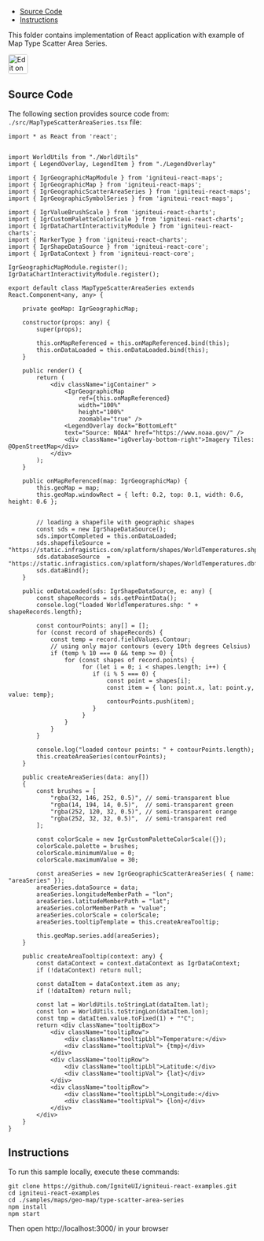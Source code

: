 <!-- NOTE: do not change this file because it will be auto re-generated from template file: -->
<!-- https://github.com/IgniteUI/igniteui-react-examples/tree/master/sample-template-files/ReadMe.md -->

<!-- ## Table of Contents -->
<!-- - [Sample Preview](#Sample-Preview) -->
- [Source Code](#Source-Code)
- [Instructions](#Instructions)

This folder contains implementation of React application with example of Map Type Scatter Area Series.
<!-- in the Geo Map component -->
<!-- [Geo Map](https://infragistics.com/Reactsite/components/geo-map.html) -->

<html lang="en" xmlns="http://www.w3.org/1999/xhtml">
    <body>
        <a target="_blank" href="https://codesandbox.io/s/github/IgniteUI/igniteui-react-examples/tree/master/samples/maps/geo-map/type-scatter-area-series?fontsize=14&hidenavigation=1&theme=dark&view=preview&file=/src/MapTypeScatterAreaSeries.tsx" rel="noopener noreferrer">
            <img height="40px" style="border-radius: 0.25rem" alt="Edit on CodeSandbox" src="https://static.infragistics.com/xplatform/images/sandbox/code.png"/>
        </a>
        <!-- <a target="_blank"
href="https://codesandbox.io/s/github/IgniteUI/igniteui-react-examples/tree/master/samples/maps/geo-map/binding-csv-points?fontsize=14&hidenavigation=1&theme=dark&view=preview">
            <img alt="Edit Sample" src="https://codesandbox.io/static/img/play-codesandbox.svg"/>
        </a> -->
        <!-- <a target="_blank" style="margin-left: 0.5rem"
href="https://codesandbox.io/embed/github/IgniteUI/igniteui-react-examples/tree/master/samples/maps/geo-map/type-scatter-area-series?fontsize=14&hidenavigation=1&theme=dark&view=preview&file=/src/MapTypeScatterAreaSeries.tsx">
            <img height="40px" style="border-radius: 5px" alt="View on CodeSandbox" src="https://static.infragistics.com/xplatform/images/sandbox/view.png"/>
        </a> -->
        <!-- <a target="_blank"
href="https://codesandbox.io/embed/github/IgniteUI/igniteui-react-examples/tree/master/samples/maps/geo-map/binding-csv-points?fontsize=14&hidenavigation=1&theme=dark&view=preview">
            <img alt="View on CodeSandbox" src="https://static.infragistics.com/xplatform/images/sandbox/view.png"/>
        </a>
https://codesandbox.io/embed/react-treemap-overview-rtb45
https://codesandbox.io/static/img/play-codesandbox.svg
https://codesandbox.io/embed/react-treemap-overview-rtb45?view=browser -->
    </body>
</html>

<!-- ## Sample Preview -->

<!-- <iframe
  src="https://codesandbox.io/embed/github/IgniteUI/igniteui-react-examples/tree/master/samples/maps/geo-map/type-scatter-area-series?fontsize=14&hidenavigation=1&theme=dark&view=preview&file=/src/MapTypeScatterAreaSeries.tsx"
  style="width:100%; height:400px; border:0; border-radius: 4px; overflow:hidden;"
  allow="accelerometer; ambient-light-sensor; camera; encrypted-media; geolocation; gyroscope; hid; microphone; midi; payment; usb; vr"
  sandbox="allow-forms allow-modals allow-popups allow-presentation allow-same-origin allow-scripts"
></iframe> -->

## Source Code

The following section provides source code from:
`./src/MapTypeScatterAreaSeries.tsx` file:

```tsx
import * as React from 'react';


import WorldUtils from "./WorldUtils"
import { LegendOverlay, LegendItem } from "./LegendOverlay"

import { IgrGeographicMapModule } from 'igniteui-react-maps';
import { IgrGeographicMap } from 'igniteui-react-maps';
import { IgrGeographicScatterAreaSeries } from 'igniteui-react-maps';
import { IgrGeographicSymbolSeries } from 'igniteui-react-maps';

import { IgrValueBrushScale } from 'igniteui-react-charts';
import { IgrCustomPaletteColorScale } from 'igniteui-react-charts';
import { IgrDataChartInteractivityModule } from 'igniteui-react-charts';
import { MarkerType } from 'igniteui-react-charts';
import { IgrShapeDataSource } from 'igniteui-react-core';
import { IgrDataContext } from 'igniteui-react-core';

IgrGeographicMapModule.register();
IgrDataChartInteractivityModule.register();

export default class MapTypeScatterAreaSeries extends React.Component<any, any> {

    private geoMap: IgrGeographicMap;

    constructor(props: any) {
        super(props);

        this.onMapReferenced = this.onMapReferenced.bind(this);
        this.onDataLoaded = this.onDataLoaded.bind(this);
    }

    public render() {
        return (
            <div className="igContainer" >
                <IgrGeographicMap
                    ref={this.onMapReferenced}
                    width="100%"
                    height="100%"
                    zoomable="true" />
                <LegendOverlay dock="BottomLeft"
                text="Source: NOAA" href="https://www.noaa.gov/" />
                <div className="igOverlay-bottom-right">Imagery Tiles: @OpenStreetMap</div>
            </div>
        );
    }

    public onMapReferenced(map: IgrGeographicMap) {
        this.geoMap = map;
        this.geoMap.windowRect = { left: 0.2, top: 0.1, width: 0.6, height: 0.6 };


        // loading a shapefile with geographic shapes
        const sds = new IgrShapeDataSource();
        sds.importCompleted = this.onDataLoaded;
        sds.shapefileSource = "https://static.infragistics.com/xplatform/shapes/WorldTemperatures.shp";
        sds.databaseSource  = "https://static.infragistics.com/xplatform/shapes/WorldTemperatures.dbf";
        sds.dataBind();
    }

    public onDataLoaded(sds: IgrShapeDataSource, e: any) {
        const shapeRecords = sds.getPointData();
        console.log("loaded WorldTemperatures.shp: " + shapeRecords.length);

        const contourPoints: any[] = [];
        for (const record of shapeRecords) {
            const temp = record.fieldValues.Contour;
            // using only major contours (every 10th degrees Celsius)
            if (temp % 10 === 0 && temp >= 0) {
                for (const shapes of record.points) {
                     for (let i = 0; i < shapes.length; i++) {
                        if (i % 5 === 0) {
                            const point = shapes[i];
                            const item = { lon: point.x, lat: point.y, value: temp};
                            contourPoints.push(item);
                        }
                     }
                }
            }
        }

        console.log("loaded contour points: " + contourPoints.length);
        this.createAreaSeries(contourPoints);
    }

    public createAreaSeries(data: any[])
    {
        const brushes = [
            "rgba(32, 146, 252, 0.5)", // semi-transparent blue
            "rgba(14, 194, 14, 0.5)",  // semi-transparent green
            "rgba(252, 120, 32, 0.5)", // semi-transparent orange
            "rgba(252, 32, 32, 0.5)",  // semi-transparent red
        ];

        const colorScale = new IgrCustomPaletteColorScale({});
        colorScale.palette = brushes;
        colorScale.minimumValue = 0;
        colorScale.maximumValue = 30;

        const areaSeries = new IgrGeographicScatterAreaSeries( { name: "areaSeries" });
        areaSeries.dataSource = data;
        areaSeries.longitudeMemberPath = "lon";
        areaSeries.latitudeMemberPath = "lat";
        areaSeries.colorMemberPath = "value";
        areaSeries.colorScale = colorScale;
        areaSeries.tooltipTemplate = this.createAreaTooltip;

        this.geoMap.series.add(areaSeries);
    }

    public createAreaTooltip(context: any) {
        const dataContext = context.dataContext as IgrDataContext;
        if (!dataContext) return null;

        const dataItem = dataContext.item as any;
        if (!dataItem) return null;

        const lat = WorldUtils.toStringLat(dataItem.lat);
        const lon = WorldUtils.toStringLon(dataItem.lon);
        const tmp = dataItem.value.toFixed(1) + "°C";
        return <div className="tooltipBox">
            <div className="tooltipRow">
                <div className="tooltipLbl">Temperature:</div>
                <div className="tooltipVal"> {tmp}</div>
            </div>
            <div className="tooltipRow">
                <div className="tooltipLbl">Latitude:</div>
                <div className="tooltipVal"> {lat}</div>
            </div>
            <div className="tooltipRow">
                <div className="tooltipLbl">Longitude:</div>
                <div className="tooltipVal"> {lon}</div>
            </div>
        </div>
    }
}

```

## Instructions
To run this sample locally, execute these commands:

```
git clone https://github.com/IgniteUI/igniteui-react-examples.git
cd igniteui-react-examples
cd ./samples/maps/geo-map/type-scatter-area-series
npm install
npm start

```

Then open http://localhost:3000/ in your browser

